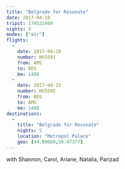 ```yaml
---
title: "Belgrade for Resonate"
date: 2017-04-18
tripit: 174521460
nights: 5
modes: ["air"]
flights:
  -
    date: 2017-04-18
    number: HV5591
    from: AMS
    to: BEG
    km: 1408
  -
    date: 2017-04-23
    number: HV5592
    from: BEG
    to: AMS
    km: 1408
destinations:
  -
    title: "Belgrade for Resonate"
    nights: 5
    location: "Metropol Palace"
    geo: [44.80688,20.47377]
---
```


with Shannon, Carol, Ariane, Natalia, Parizad
